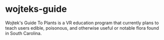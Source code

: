 # wojteks-guide
Wojtek's Guide To Plants is a VR education program that currently plans to teach users edible, poisonous, and otherwise useful or notable flora found in South Carolina.
